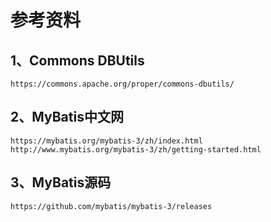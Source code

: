# 参考资料

## 1、Commons DBUtils
```text
https://commons.apache.org/proper/commons-dbutils/
```

## 2、MyBatis中文网
```text
https://mybatis.org/mybatis-3/zh/index.html
http://www.mybatis.org/mybatis-3/zh/getting-started.html
```

## 3、MyBatis源码
```text
https://github.com/mybatis/mybatis-3/releases
```